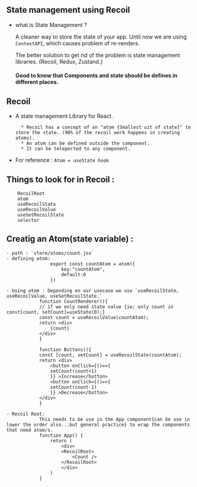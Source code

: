 ## State management using Recoil

- what is State Management ?

    A cleaner way to store the state of your app.
    Until now we are using `ContextAPI`, which causes problem of re-renders.

    The better solution to get rid of the problem is state management libraries.
    {Recoil, Redux, Zustand.}

    #### Good to know that Components and state should be defines in different  places.


## Recoil

- A state management Library for React.

        * Recoil has a concept of an "atom {Smallest uit of state}" to store the state. (90% of the recoil work happens in creating atoms).
        * An atom can be defined outside the component.
        * It can be teleported to any component.

- For reference : `Atom = useState hook`


## Things to look for in Recoil :

        RecoilRoot
        atom
        useRecoilState
        useRecoilValue
        useSetRecoilState
        selector

## Creatig an Atom(state variable) :

    - path : `store/atoms/count.jsx`
    - defining atom: 
                    export const countAtom = atom({
                        key:"countAtom",
                        default:0
                    })

    - Using atom : Depending on our usecase we use `useRecoilState, useRecoilValue, useSetRecoilState.`
                function CountRenderer(){
                // if we only need state value {ie; only count in const[count, setCount]=useState(0);}
                const count = useRecoilValue(countAtom);
                return <div>
                    {count}
                </div>
                }

                function Buttons(){
                const [count, setCount] = useRecoilState(countAtom);
                return <div>
                    <button onClick={()=>{
                    setCount(count+1)
                    }} >Increase</button>
                    <button onClick={()=>{
                    setCount(count-1)
                    }} >Decrease</button>
                </div>
                }

    - Recoil Root:
                This needs to be use in the App component{can be use in lower the order also...but general practice} to wrap the components that need atom/s.
                function App() {
                    return (
                        <div>
                        <RecoilRoot>
                            <Count />
                        </RecoilRoot>
                        </div>
                    )
                }

